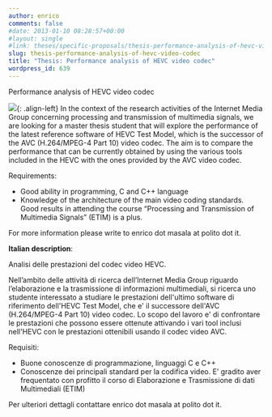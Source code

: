 ```yaml
---
author: enrico
comments: false
#date: 2013-01-10 08:28:57+00:00
#layout: single
#link: theses/specific-proposals/thesis-performance-analysis-of-hevc-video-codec/
slug: thesis-performance-analysis-of-hevc-video-codec
title: "Thesis: Performance analysis of HEVC video codec"
wordpress_id: 639
---
```


Performance analysis of HEVC video codec

[![]({{site.baseurl}}/res/2011/05/rd_curves_mini.png)]({{site.baseurl}}/res/2011/05/rd_curves_mini.png){: .align-left} In the context of the research activities of the Internet Media Group concerning processing and transmission of multimedia signals, we are looking for a master thesis student that will explore the performance of the latest reference software of HEVC Test Model, which is the successor of the AVC (H.264/MPEG-4 Part 10) video codec. The aim is to compare the performance that can be currently obtained by using the various tools included in the HEVC with the ones provided by the AVC video codec.

Requirements:

- Good ability in programming, C and C++ language
- Knowledge of the architecture of the main video coding standards. Good results in attending the course “Processing and Transmission of Multimedia Signals” (ETIM) is a plus.

For more information please write to enrico dot masala at polito dot it.

**Italian description**:

Analisi delle prestazioni del codec video HEVC.

Nell’ambito delle attività di ricerca dell’Internet Media Group riguardo l’elaborazione e la trasmissione di informazioni multimediali, si ricerca uno studente interessato a studiare le prestazioni dell'ultimo software di riferimento dell'HEVC Test Model, che e' il successore dell'AVC (H.264/MPEG-4 Part 10) video codec. Lo scopo del lavoro e' di confrontare le prestazioni che possono essere ottenute attivando i vari tool inclusi nell'HEVC con le prestazioni ottenibili usando il codec video AVC.

Requisiti:

- Buone conoscenze di programmazione, linguaggi C e C++
- Conoscenze dei principali standard per la codifica video. E’ gradito aver frequentato con profitto il corso di Elaborazione e Trasmissione di dati Multimediali (ETIM)

Per ulteriori dettagli contattare enrico dot masala at polito dot it.

